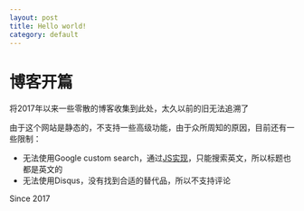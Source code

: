 ```yaml
---
layout: post
title: Hello world!
category: default
---
```


# 博客开篇

将2017年以来一些零散的博客收集到此处，太久以前的旧无法追溯了


由于这个网站是静态的，不支持一些高级功能，由于众所周知的原因，目前还有一些限制：


+ 无法使用Google custom search，通过[JS实现](https://github.com/jekylltools/jekyll-tipue-search)，只能搜索英文，所以标题也都是英文的
+ 无法使用Disqus，没有找到合适的替代品，所以不支持评论


Since 2017
